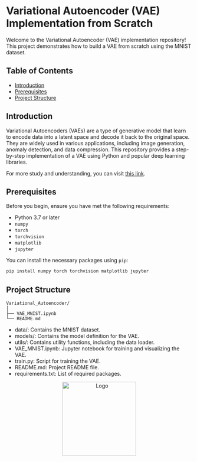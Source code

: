 # Variational Autoencoder (VAE) Implementation from Scratch

Welcome to the Variational Autoencoder (VAE) implementation repository! This project demonstrates how to build a VAE from scratch using the MNIST dataset.

## Table of Contents

- [Introduction](#introduction)
- [Prerequisites](#prerequisites)
- [Project Structure](#project-structure)


## Introduction

Variational Autoencoders (VAEs) are a type of generative model that learn to encode data into a latent space and decode it back to the original space. They are widely used in various applications, including image generation, anomaly detection, and data compression. This repository provides a step-by-step implementation of a VAE using Python and popular deep learning libraries.

For more study and understanding, you can visit [this link](https://faezehmfr.wixsite.com/curiousseekers/post/implementation-of-a-variational-autoencoder-vae-from-scratch-on-mnist-dataset).


## Prerequisites

Before you begin, ensure you have met the following requirements:

- Python 3.7 or later
- `numpy`
- `torch`
- `torchvision`
- `matplotlib`
- `jupyter`

You can install the necessary packages using `pip`:

```bash
pip install numpy torch torchvision matplotlib jupyter
```

## Project Structure

```plaintext
Variational_Autoencoder/
│
├── VAE_MNIST.ipynb
└── README.md
```

- data/: Contains the MNIST dataset.
- models/: Contains the model definition for the VAE.
- utils/: Contains utility functions, including the data loader.
- VAE_MNIST.ipynb: Jupyter notebook for training and visualizing the VAE.
- train.py: Script for training the VAE.
- README.md: Project README file.
- requirements.txt: List of required packages.

 

<p align="center">
  <img src="https://github.com/FaezeMqFr/Variational_Autoencoder/assets/145299921/c06fde5c-de68-4bef-8da0-c222749536e3" alt="Logo" width="200"/>
</p>

